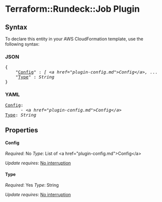 # Terraform::Rundeck::Job Plugin

## Syntax

To declare this entity in your AWS CloudFormation template, use the following syntax:

### JSON

<pre>
{
    "<a href="#config" title="Config">Config</a>" : <i>[ &lt;a href=&#34;plugin-config.md&#34;&gt;Config&lt;/a&gt;, ... ]</i>,
    "<a href="#type" title="Type">Type</a>" : <i>String</i>
}
</pre>

### YAML

<pre>
<a href="#config" title="Config">Config</a>: <i>
      - &lt;a href=&#34;plugin-config.md&#34;&gt;Config&lt;/a&gt;</i>
<a href="#type" title="Type">Type</a>: <i>String</i>
</pre>

## Properties

#### Config

_Required_: No
_Type_: List of &lt;a href=&#34;plugin-config.md&#34;&gt;Config&lt;/a&gt;

_Update requires_: [No interruption](https://docs.aws.amazon.com/AWSCloudFormation/latest/UserGuide/using-cfn-updating-stacks-update-behaviors.html#update-no-interrupt)

#### Type

_Required_: Yes
_Type_: String

_Update requires_: [No interruption](https://docs.aws.amazon.com/AWSCloudFormation/latest/UserGuide/using-cfn-updating-stacks-update-behaviors.html#update-no-interrupt)

